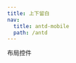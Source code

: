 ```yaml
---
title: 上下留白
nav:
  title: antd-mobile
  path: /antd
---
```


布局控件


<code src="./demos/basic.tsx" />

<API/>
